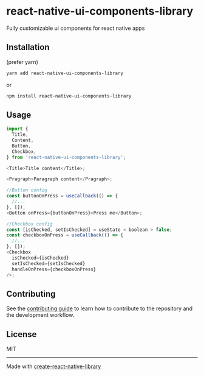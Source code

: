# react-native-ui-components-library

Fully customizable ui components for react native apps

## Installation

(prefer yarn)

```sh
yarn add react-native-ui-components-library
```

or

```sh
npm install react-native-ui-components-library
```

## Usage

```js
import {
  Title,
  Content,
  Button,
  Checkbox,
} from 'react-native-ui-components-library';

<Title>Title content</Title>;

<Pragraph>Paragraph content</Pragraph>;

//Button config
const buttonOnPress = useCallback(() => {
  //...
}, []);
<Button onPress={buttonOnPress}>Press me</Button>;

//Checkbox config
const [isChecked, setIsChecked] = useState < boolean > false;
const checkboxOnPress = useCallback(() => {
  //...
}, []);
<Checkbox
  isChecked={isChecked}
  setIsChecked={setIsChecked}
  handleOnPress={checkboxOnPress}
/>;
```

## Contributing

See the [contributing guide](CONTRIBUTING.md) to learn how to contribute to the repository and the development workflow.

## License

MIT

---

Made with [create-react-native-library](https://github.com/callstack/react-native-builder-bob)
